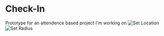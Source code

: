 # Check-In
Prototype for an attendence based project I'm working on
![Set Location](https://bit.ly/2mUuAAj) ![Set Radius](https://bit.ly/2mVYVhZ)
